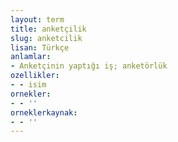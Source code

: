```yaml
---
layout: term
title: anketçilik
slug: anketcilik
lisan: Türkçe
anlamlar:
- Anketçinin yaptığı iş; anketörlük
ozellikler:
- - isim
ornekler:
- - ''
orneklerkaynak:
- - ''
---
```

